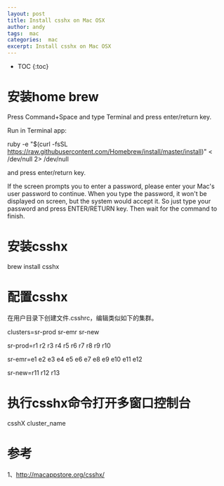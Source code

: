 ```yaml
---
layout: post
title: Install csshx on Mac OSX
author: andy
tags:  mac
categories:  mac
excerpt: Install csshx on Mac OSX
---
```


* TOC
{:toc}

# 安装home brew
Press Command+Space and type Terminal and press enter/return key.

Run in Terminal app:

ruby -e "$(curl -fsSL https://raw.githubusercontent.com/Homebrew/install/master/install)" < /dev/null 2> /dev/null

and press enter/return key. 

If the screen prompts you to enter a password, please enter your Mac's user password to continue. When you type the password, it won't be displayed on screen, but the system would accept it. So just type your password and press ENTER/RETURN key. Then wait for the command to finish.

# 安装csshx
brew install csshx

# 配置csshx
在用户目录下创建文件.csshrc，编辑类似如下的集群。

clusters=sr-prod sr-emr sr-new
 
sr-prod=r1 r2 r3 r4 r5 r6 r7 r8 r9 r10
 
sr-emr=e1 e2 e3 e4 e5 e6 e7 e8 e9 e10 e11 e12
 
sr-new=r11 r12 r13

# 执行csshx命令打开多窗口控制台
csshX cluster_name

# 参考
1、http://macappstore.org/csshx/

